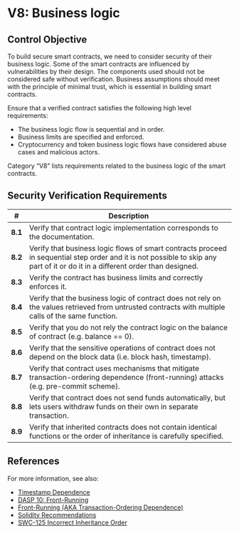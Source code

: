 # V8: Business logic

## Control Objective

To build secure smart contracts, we need to consider security of their business logic. Some of the smart contracts are influenced by vulnerabilities by their design.
The components used should not be considered safe without verification. Business assumptions should meet with the principle of minimal trust, which is essential in building smart contracts.

Ensure that a verified contract satisfies the following high level requirements:
* The business logic flow is sequential and in order.
* Business limits are specified and enforced.
* Cryptocurrency and token business logic flows have considered abuse cases and malicious actors.

Category “V8” lists requirements related to the business logic of the smart contracts.

## Security Verification Requirements

| # | Description |
| --- | --- |
| **8.1** | Verify that contract logic implementation corresponds to the documentation. | 
| **8.2** | Verify that business logic flows of smart contracts proceed in sequential step order and it is not possible to skip any part of it or do it in a different order than designed.  | 
| **8.3** | Verify the contract has business limits and correctly enforces it. | 
| **8.4** | Verify that the business logic of contract does not rely on the values retrieved from untrusted contracts with multiple calls of the same function. | 
| **8.5** | Verify that you do not rely the contract logic on the balance of contract (e.g. balance == 0). | 
| **8.6** | Verify that the sensitive operations of contract does not depend on the block data (i.e. block hash, timestamp). | 
| **8.7** | Verify that contract uses mechanisms that mitigate transaction-ordering dependence (front-running) attacks (e.g. pre-commit scheme). | 
| **8.8** | Verify that contract does not send funds automatically, but lets users withdraw funds on their own in separate transaction. | 
| **8.9** | Verify that inherited contracts does not contain identical functions or the order of inheritance is carefully specified. | 


## References

For more information, see also:

* [Timestamp Dependence](https://consensys.github.io/smart-contract-best-practices/recommendations/#timestamp-dependence)
* [DASP 10: Front-Running](https://www.dasp.co/#item-7)
* [Front-Running (AKA Transaction-Ordering Dependence)](https://consensys.github.io/smart-contract-best-practices/known_attacks/)
* [Solidity Recommendations](https://consensys.github.io/smart-contract-best-practices/recommendations/)
* [SWC-125 Incorrect Inheritance Order](https://smartcontractsecurity.github.io/SWC-registry/docs/SWC-125)
